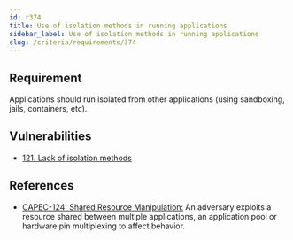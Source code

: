 ```yaml
---
id: r374
title: Use of isolation methods in running applications
sidebar_label: Use of isolation methods in running applications
slug: /criteria/requirements/374
---
```


## Requirement

Applications should run isolated
from other applications
(using sandboxing, jails, containers, etc).

## Vulnerabilities

- [121. Lack of isolation methods](/criteria/vulnerabilities/121)

## References

- [CAPEC-124: Shared Resource Manipulation:](https://capec.mitre.org/data/definitions/124.html)
An adversary exploits a resource shared
between multiple applications,
an application pool
or hardware pin multiplexing
to affect behavior.
